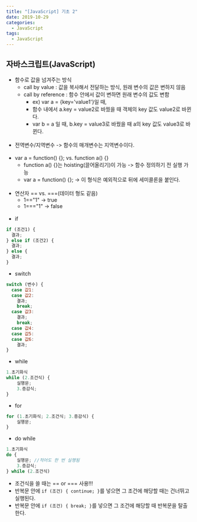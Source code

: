 ```yaml
---
title: "[JavaScript] 기초 2"
date: 2019-10-29
categories:
  - JavaScript
tags:
  - JavaScript
---
```


## 자바스크립트(JavaScript)

- 함수로 값을 넘겨주는 방식
  - call by value : 값을 복사해서 전달하는 방식, 원래 변수의 값은 변하지 않음
  - call by reference : 함수 안에서 값이 변하면 원래 변수의 값도 변함
    - ex) var a = {key='value1'}일 때,
    - 함수 내에서 a.key = value2로 바꿨을 때 객체의 key 값도 value2로 바뀐다.
    - var b = a 일 때, b.key = value3로 바꿨을 때 a의 key 값도 value3로 바뀐다.<br><br>
- 전역변수/지역변수 -> 함수의 매개변수는 지역변수이다.<br><br>
- var a = function() {}; vs. function a() {}
  - function a() {}는 hoisting(끌어올리기)이 가능 -> 함수 정의하기 전 실행 가능
  - var a = function() {}; -> 이 형식은 예외적으로 뒤에 세미콜론을 붙인다.<br><br>
- 연산자 == vs. ===(데이터 형도 같음)
  - 1=="1" -> true
  - 1==="1" -> false<br><br>
- if

```javascript
if (조건1) {
  결과;
} else if (조건2) {
  결과;
} else {
  결과;
}
```

- switch

```javascript
switch (변수) {
  case 값1:
  case 값2:
    결과;
    break;
  case 값3:
    결과;
    break;
  case 값4:
  case 값5:
  case 값6:
    결과;
}
```

- while

```javascript
1.초기화식
while (2.조건식) {
    실행문;
    3.증감식;
}
```

- for

```javascript
for (1.초기화식; 2.조건식; 3.증감식) {
    실행문;
}
```

- do while

```javascript
1.초기화식
do {
    실행문; //적어도 한 번 실행됨
    3.증감식;
} while (2.조건식)
```

- 조건식을 쓸 때는 == or === 사용!!!
- 반복문 안에 `if (조건) { continue; }`를 넣으면 그 조건에 해당할 때는 건너뛰고 실행된다.
- 반복문 안에 `if (조건) { break; }`를 넣으면 그 조건에 해당할 때 반복문을 탈출한다.
